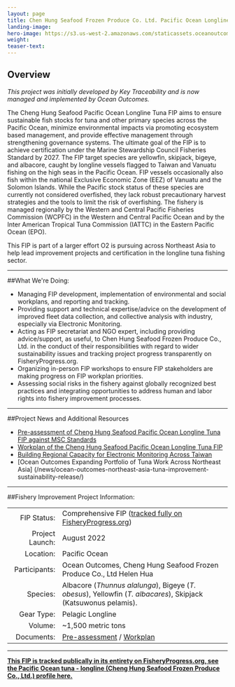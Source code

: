 ```yaml
---
layout: page 
title: Chen Hung Seafood Frozen Produce Co. Ltd. Pacific Ocean Longline Tuna FIP
landing-image:
hero-image: https://s3.us-west-2.amazonaws.com/staticassets.oceanoutcomes.org/hero+photos/V2+-+Yellowfin+tuna%2C+an+important+import+species+for+US+(1).png
weight: 
teaser-text:
---
```

<h2>Overview</h2>


*This project was initially developed by Key Traceability and is now managed and implemented by Ocean Outcomes.*

The Cheng Hung Seafood Pacific Ocean Longline Tuna FIP aims to ensure sustainable fish stocks for tuna and other primary species across the Pacific Ocean, minimize environmental impacts via promoting ecosystem based management, and provide effective management through strengthening governance systems. The ultimate goal of the FIP is to achieve certification under the Marine Stewardship Council Fisheries Standard by 2027. The FIP target species are yellowfin, skipjack, bigeye, and albacore, caught by longline vessels flagged to Taiwan and Vanuatu fishing on the high seas in the Pacific Ocean. FIP vessels occasionally also fish within the national Exclusive Economic Zone (EEZ) of Vanuatu and the Solomon Islands. While the Pacific stock status of these species are currently not considered overfished, they lack robust precautionary harvest strategies and the tools to limit the risk of overfishing. The fishery is managed regionally by the Western and Central Pacific Fisheries Commission (WCPFC) in the Western and Central Pacific Ocean and by the Inter American Tropical Tuna Commission (IATTC) in the Eastern Pacific Ocean (EPO).

This FIP is part of a larger effort O2 is pursuing across Northeast Asia to help lead improvement projects and certification in the longline tuna fishing sector.

---

##What We're Doing:

* Managing FIP development, implementation of environmental and social workplans, and reporting and tracking.
* Providing support and technical expertise/advice on the development of improved fleet data collection, and collective analysis with industry, especially via Electronic Monitoring.
* Acting as FIP secretariat and NGO expert, including providing advice/support, as useful, to Chen Hung Seafood Frozen Produce Co., Ltd. in the conduct of their responsibilities with regard to wider sustainability issues and tracking project progress transparently on FisheryProgress.org.
* Organizing in-person FIP workshops to ensure FIP stakeholders are making progress on FIP workplan priorities.
* Assessing social risks in the fishery against globally recognized best practices and integrating opportunities to address human and labor rights into fishery improvement processes.

---

##Project News and Additional Resources

* <a href="https://s3.us-west-2.amazonaws.com/staticassets.oceanoutcomes.org/supporting+documents/KTA07c+-+MSC+Pre-assessment+of+Pacific+Ocean+LL+Tuna+FIP+(Cheng+Hung+Seafood)+FIP+-+June+2022.pdf" target="blank">Pre-assessment of Cheng Hung Seafood Pacific Ocean Longline Tuna FIP against MSC Standards</a>
* <a href="https://s3.us-west-2.amazonaws.com/staticassets.oceanoutcomes.org/supporting+documents/Workplan+of+the+PO+LL+Tuna+FIP+(Cheng+Hung+Seafood+Co.)+KTA07_1.pdf" target="blank">Workplan of the Cheng Hung Seafood Pacific Ocean Longline Tuna FIP</a>
* [Building Regional Capacity for Electronic Monitoring Across Taiwan](/news/building-regional-capacity-for-electronic-monitoring-across-Taiwan/)
* [Ocean Outcomes Expanding Portfolio of Tuna Work Across Northeast Asia] (/news/ocean-outcomes-northeast-asia-tuna-improvement-sustainability-release/)

---

##Fishery Improvement Project Information:

|||
| ---: | --- |
| FIP Status: | Comprehensive FIP (<a href="https://fisheryprogress.org/fip-profile/pacific-ocean-tuna-longline-cheng-hung-seafood-frozen-produce-co-ltd">tracked fully on FisheryProgress.org</a>) |
| Project Launch: | August 2022 |
| Location: | Pacific Ocean |
| Participants: | Ocean Outcomes, Cheng Hung Seafood Frozen Produce Co., Ltd Helen Hua |
| Species: | Albacore (*Thunnus alalunga*), Bigeye (*T. obesus*), Yellowfin (*T. albacares*), Skipjack (Katsuwonus pelamis). |
| Gear Type: | Pelagic Longline |
| Volume: | ~1,500 metric tons |
| Documents: | <a href="https://s3.us-west-2.amazonaws.com/staticassets.oceanoutcomes.org/supporting+documents/KTA07c+-+MSC+Pre-assessment+of+Pacific+Ocean+LL+Tuna+FIP+(Cheng+Hung+Seafood)+FIP+-+June+2022.pdf" target="_blank">Pre-assessment</a> / <a href="https://s3.us-west-2.amazonaws.com/staticassets.oceanoutcomes.org/supporting+documents/Workplan+of+the+PO+LL+Tuna+FIP+(Cheng+Hung+Seafood+Co.)+KTA07_1.pdf" target="_blank">Workplan</a> |

---

<a href="https://fisheryprogress.org/fip-profile/pacific-ocean-tuna-longline-cheng-hung-seafood-frozen-produce-co-ltd">**This FIP is tracked publically in its entirety on FisheryProgress.org, see the Pacific Ocean tuna - longline (Cheng Hung Seafood Frozen Produce Co., Ltd.) profile here.**</a>
